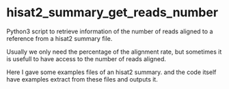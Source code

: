 # hisat2_summary_get_reads_number

Python3 script to retrieve information of the number of reads aligned to a reference from a hisat2 summary file.

Usually we only need the percentage of the alignment rate, but sometimes it is usefull to have access to the number of reads aligned.

Here I gave some examples files of an hisat2 summary. and the code itself have examples extract from these files and outputs it.
